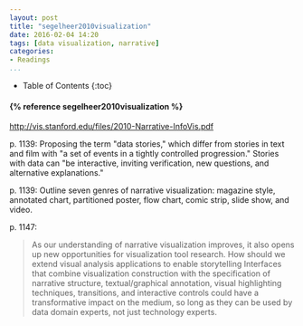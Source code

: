 ```yaml
---
layout: post
title: "segelheer2010visualization"
date: 2016-02-04 14:20
tags: [data visualization, narrative]
categories: 
- Readings
...
```


* Table of Contents
{:toc}

<h4>{% reference segelheer2010visualization %}</h4>

<http://vis.stanford.edu/files/2010-Narrative-InfoVis.pdf>

p. 1139: Proposing the term "data stories," which differ from stories in text and film with "a set of events in a tightly controlled progression." Stories with data can "be interactive, inviting verification, new questions, and alternative explanations."

p. 1139: Outline seven genres of narrative visualization: magazine style, 
annotated chart, partitioned poster, flow chart, comic strip, slide show, and 
video.

p. 1147: 

> As our understanding of narrative visualization improves, it also opens up 
> new opportunities for visualization tool research. How should we extend 
> visual analysis applications to enable storytelling Interfaces that combine 
> visualization construction with the specification of narrative structure, 
> textual/graphical annotation, visual highlighting techniques, transitions, 
> and interactive controls could have a transformative impact on the medium, 
> so long as they can be used by data domain experts, not just technology 
> experts.
